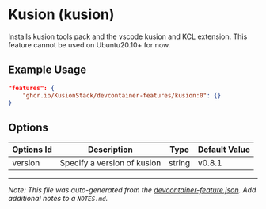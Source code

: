 
# Kusion (kusion)

Installs kusion tools pack and the vscode kusion and KCL extension. This feature cannot be used on Ubuntu20.10+ for now.

## Example Usage

```json
"features": {
    "ghcr.io/KusionStack/devcontainer-features/kusion:0": {}
}
```

## Options

| Options Id | Description | Type | Default Value |
|-----|-----|-----|-----|
| version | Specify a version of kusion | string | v0.8.1 |



---

_Note: This file was auto-generated from the [devcontainer-feature.json](https://github.com/KusionStack/devcontainer-features/blob/main/src/kusion/devcontainer-feature.json).  Add additional notes to a `NOTES.md`._
